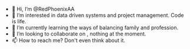 - 👋 Hi, I’m @RedPhoenixAA
- 👀 I’m interested in data driven systems and project management. Code is life.
- 🌱 I’m currently learning the ways of balancing family and profession. 
- 💞️ I’m looking to collaborate on , nothing at the moment.
- 📫 How to reach me? Don't even think about it.

<!---
RedPhoenixAA/RedPhoenixAA is a ✨ special ✨ repository because its `README.md` (this file) appears on your GitHub profile.
You can click the Preview link to take a look at your changes.
--->
